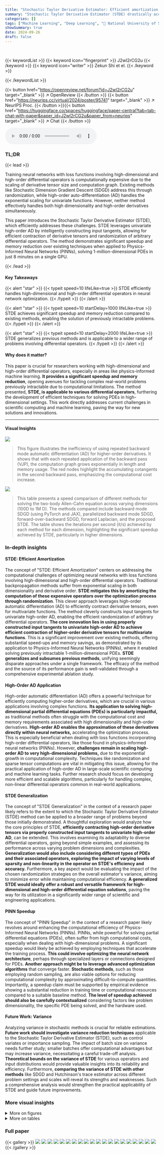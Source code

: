 ```yaml
---
title: "Stochastic Taylor Derivative Estimator: Efficient amortization for arbitrary differential operators"
summary: "Stochastic Taylor Derivative Estimator (STDE) drastically accelerates the optimization of neural networks involving high-dimensional, high-order differential operators by efficiently amortizing comput..."
categories: []
tags: ["Machine Learning", "Deep Learning", "🏢 National University of Singapore",]
showSummary: true
date: 2024-09-26
draft: false
---
```


<br>

{{< keywordList >}}
{{< keyword icon="fingerprint" >}} J2wI2rCG2u {{< /keyword >}}
{{< keyword icon="writer" >}} Zekun Shi et el. {{< /keyword >}}
 
{{< /keywordList >}}

{{< button href="https://openreview.net/forum?id=J2wI2rCG2u" target="_blank" >}}
↗ OpenReview
{{< /button >}}
{{< button href="https://neurips.cc/virtual/2024/poster/95741" target="_blank" >}}
↗ NeurIPS Proc.
{{< /button >}}{{< button href="https://huggingface.co/spaces/huggingface/paper-central?tab=tab-chat-with-paper&paper_id=J2wI2rCG2u&paper_from=neurips" target="_blank" >}}
↗ Chat
{{< /button >}}



<audio controls>
    <source src="https://ai-paper-reviewer.com/J2wI2rCG2u/podcast.wav" type="audio/wav">
    Your browser does not support the audio element.
</audio>


### TL;DR


{{< lead >}}

Training neural networks with loss functions involving high-dimensional and high-order differential operators is computationally expensive due to the scaling of derivative tensor size and computation graph.  Existing methods like Stochastic Dimension Gradient Descent (SDGD) address this through randomization, while high-order auto-differentiation (AD) handles the exponential scaling for univariate functions.  However, neither method effectively handles both high dimensionality and high-order derivatives simultaneously.

This paper introduces the Stochastic Taylor Derivative Estimator (STDE), which efficiently addresses these challenges. STDE leverages univariate high-order AD by intelligently constructing input tangents, allowing for efficient contraction of derivative tensors and randomization of arbitrary differential operators. The method demonstrates significant speedup and memory reduction over existing techniques when applied to Physics-Informed Neural Networks (PINNs), solving 1-million-dimensional PDEs in just 8 minutes on a single GPU.

{{< /lead >}}


#### Key Takeaways

{{< alert "star" >}}
{{< typeit speed=10 lifeLike=true >}} STDE efficiently handles high-dimensional and high-order differential operators in neural network optimization. {{< /typeit >}}
{{< /alert >}}

{{< alert "star" >}}
{{< typeit speed=10 startDelay=1000 lifeLike=true >}} STDE achieves significant speedup and memory reduction compared to existing methods, enabling the solution of previously intractable problems. {{< /typeit >}}
{{< /alert >}}

{{< alert "star" >}}
{{< typeit speed=10 startDelay=2000 lifeLike=true >}} STDE generalizes previous methods and is applicable to a wider range of problems involving differential operators. {{< /typeit >}}
{{< /alert >}}

#### Why does it matter?
This paper is crucial for researchers working with high-dimensional and high-order differential operators, especially in areas like physics-informed machine learning.  **It provides a significant speedup and memory reduction**, opening avenues for tackling complex real-world problems previously intractable due to computational limitations. The method presented, **STDE, is applicable to various differential operators**, furthering the development of efficient techniques for solving PDEs in high-dimensional settings. This work directly addresses current challenges in scientific computing and machine learning, paving the way for new solutions and innovations.

------
#### Visual Insights



![](https://ai-paper-reviewer.com/J2wI2rCG2u/figures_2_1.jpg)

> This figure illustrates the inefficiency of using repeated backward mode automatic differentiation (AD) for higher-order derivatives.  It shows that with each repeated application of the backward pass (VJP), the computation graph grows exponentially in length and memory usage. The red nodes highlight the accumulating cotangents in the second backward pass, emphasizing the computational cost increase.





![](https://ai-paper-reviewer.com/J2wI2rCG2u/tables_8_1.jpg)

> This table presents a speed comparison of different methods for solving the two-body Allen-Cahn equation across varying dimensions (100D to 1M D).  The methods compared include backward mode SDGD (using PyTorch and JAX), parallelized backward mode SDGD, forward-over-backward SDGD, forward Laplacian, and the proposed STDE.  The table shows the iterations per second (it/s) achieved by each method for each dimension, highlighting the significant speedup achieved by STDE, particularly in higher dimensions.





### In-depth insights


#### STDE: Efficient Amortization
The concept of "STDE: Efficient Amortization" centers on addressing the computational challenges of optimizing neural networks with loss functions involving high-dimensional and high-order differential operators.  Traditional backpropagation methods suffer from exponential scaling in both dimensionality and derivative order.  **STDE mitigates this by amortizing the computation of these expensive operators over the optimization process through randomization**. This clever approach leverages high-order automatic differentiation (AD) to efficiently contract derivative tensors, even for multivariate functions.  The method cleverly constructs input tangents for univariate high-order AD, enabling the efficient randomization of arbitrary differential operators.  **The core innovation lies in using properly constructed input tangents to univariate high-order AD to achieve efficient contraction of higher-order derivative tensors for multivariate functions**. This is a significant improvement over existing methods, offering substantial speed-ups and memory savings, as demonstrated by its application to Physics-Informed Neural Networks (PINNs), where it enabled solving previously intractable 1-million-dimensional PDEs.  **STDE generalizes and subsumes previous methods**, unifying seemingly disparate approaches under a single framework. The efficacy of the method and the source of its performance gain is well-validated through a comprehensive experimental ablation study.

#### High-Order AD Application
High-order automatic differentiation (AD) offers a powerful technique for efficiently computing higher-order derivatives, which are crucial in various applications involving complex functions.  **Its application to solving high-dimensional partial differential equations (PDEs) is particularly impactful,** as traditional methods often struggle with the computational cost and memory requirements associated with high dimensionality and high-order derivatives.  **High-order AD enables the approximation of these derivatives directly within neural networks,** accelerating the optimization process. This is especially beneficial when dealing with loss functions incorporating high-order differential operators, like those found in physics-informed neural networks (PINNs).  However, **challenges remain in scaling high-order AD to very high-dimensional problems,** due to the exponential growth in computational complexity. Techniques like randomization and sparse tensor computations are vital in mitigating this issue, allowing for the practical application of high-order AD in large-scale scientific computing and machine learning tasks.  Further research should focus on developing more efficient and scalable algorithms, particularly for handling complex, non-linear differential operators common in real-world applications.

#### STDE Generalization
The concept of "STDE Generalization" in the context of a research paper likely refers to the extent to which the Stochastic Taylor Derivative Estimator (STDE) method can be applied to a broader range of problems beyond those initially demonstrated.  A thoughtful exploration would analyze how the core principles of STDE, **efficiently contracting high-order derivative tensors via properly constructed input tangents to univariate high-order AD**, can be extended. This involves examining its adaptability to diverse differential operators, going beyond simple examples, and assessing its performance across varying problem dimensions and complexities.  **Generalization would also include considering different types of PDEs and their associated operators, exploring the impact of varying levels of sparsity and non-linearity in the operator on STDE's efficiency and accuracy.**  Furthermore, a key aspect would be evaluating the impact of the chosen randomization strategies on the overall estimator's variance, aiming to minimize error while maintaining computational efficiency.  **A generalized STDE would ideally offer a robust and versatile framework for high-dimensional and high-order differential equation solutions**, paving the way for its utilization in a significantly wider range of scientific and engineering applications.

#### PINN Speedup
The concept of "PINN Speedup" in the context of a research paper likely revolves around enhancing the computational efficiency of Physics-Informed Neural Networks (PINNs). PINNs, while powerful for solving partial differential equations (PDEs), often suffer from high computational costs, especially when dealing with high-dimensional problems.  A significant speedup would likely be achieved by employing techniques that accelerate the training process.  **This could involve optimizing the neural network architecture**, perhaps through specialized layers or connections designed for PDEs.  **Another approach might be to leverage advanced optimization algorithms** that converge faster.  **Stochastic methods**, such as those employing random sampling, are also viable options for reducing computational complexity by approximating difficult-to-compute quantities.  Importantly, a speedup claim must be supported by empirical evidence showing a substantial reduction in training time or computational resources compared to a suitable baseline method.  **The level of speedup achieved should also be carefully contextualized** considering factors like problem dimensionality, the specific PDE being solved, and the hardware used.

#### Future Work: Variance
Analyzing variance in stochastic methods is crucial for reliable estimations.  **Future work should investigate variance reduction techniques** applicable to the Stochastic Taylor Derivative Estimator (STDE), such as control variates or importance sampling.  The impact of batch size on variance needs further study; smaller batches offer computational advantages but may increase variance, necessitating a careful trade-off analysis.  **Theoretical bounds on the variance of STDE** for various operators and input distributions would provide valuable insights into its reliability and efficiency.  Furthermore, **comparing the variance of STDE with other methods** like SDGD and Hutchinson's trace estimator across different problem settings and scales will reveal its strengths and weaknesses.  Such a comprehensive analysis would strengthen the practical applicability of STDE and guide future improvements.


### More visual insights

<details>
<summary>More on figures
</summary>


![](https://ai-paper-reviewer.com/J2wI2rCG2u/figures_4_1.jpg)

> This figure illustrates the computation graph for calculating the second-order Fréchet derivative (d²F) of a function F composed of four primitives (F1 to F4).  The input is a 2-jet, which contains the primal (x) and two tangents (v(1) and v(2)). Each primitive's second-order derivative is applied sequentially, pushing the 2-jet forward through the computation graph. The key point is that each row of the computation can be done in parallel, unlike traditional methods, and no evaluation trace needs to be stored, making this approach significantly more memory-efficient and computationally faster.


![](https://ai-paper-reviewer.com/J2wI2rCG2u/figures_14_1.jpg)

> This figure illustrates the computation graphs for both forward and backward mode automatic differentiation (AD).  The forward mode computes the Jacobian-vector product (JVP) by propagating a tangent vector through the linearized computation graph. The backward mode computes the vector-Jacobian product (VJP) by propagating a cotangent vector backward through the adjoint linearized graph.  The figure highlights the differences in computational flow and memory requirements between the two methods.


![](https://ai-paper-reviewer.com/J2wI2rCG2u/figures_19_1.jpg)

> This figure illustrates the concept of convolutional weight sharing in the first layer of a neural network.  The input has a dimension of 9. A 1D convolution with a filter size of 3 and a stride of 3 is applied. This reduces the number of parameters, since the same weights (θ₁, θ₂, θ₃) are used across multiple input elements (x₁, x₂, x₃; x₄, x₅, x₆; x₇, x₈, x₉). The output of the convolution are three elements (y₁, y₂, y₃).  This technique is employed to handle high-dimensional input data efficiently, reducing the memory footprint during the training process.


![](https://ai-paper-reviewer.com/J2wI2rCG2u/figures_30_1.jpg)

> This figure displays ablation studies on the impact of randomization batch size on the performance of the proposed method (STDE) for solving three different types of PDEs: Allen-Cahn, Poisson, and Sine-Gordon.  The results are shown across various metrics including L2 relative error, residual loss, iterations per second, and convergence time.  Each sub-figure presents these metrics for a specific PDE, demonstrating how changes in batch size affect the model's convergence behavior and overall efficiency. The consistent pattern across PDE types emphasizes the impact of this hyperparameter.


</details>




<details>
<summary>More on tables
</summary>


![](https://ai-paper-reviewer.com/J2wI2rCG2u/tables_8_2.jpg)
> This table shows the memory usage (in MB) of different methods for solving the two-body Allen-Cahn equation with varying dimensionality (100D, 1K D, 10K D, 100K D, 1M D).  The methods compared include Backward mode SDGD using PyTorch and JAX, Parallelized backward mode SDGD, Forward-over-Backward SDGD, Forward Laplacian, and STDE.  The table highlights the significant memory reduction achieved by STDE, especially as the dimensionality increases.

![](https://ai-paper-reviewer.com/J2wI2rCG2u/tables_13_1.jpg)
> This table presents a comparison of different methods for solving the Inseparable Allen-Cahn equation with a two-body exact solution.  It compares the speed (iterations per second), memory usage (in MB), and error (L2 relative error) for several methods: Backward mode SDGD (using PyTorch and JAX), Parallelized backward mode SDGD, Forward-over-Backward SDGD, Forward Laplacian, and STDE (with and without a batch size of 16).  The results are shown for different input dimensions (100D, 1K D, 10K D, 100K D, and 1M D), illustrating the performance and scalability of each method.  The table highlights the significant speedup and memory reduction achieved by the STDE method, especially at higher dimensions.

![](https://ai-paper-reviewer.com/J2wI2rCG2u/tables_13_2.jpg)
> This table presents a comparison of different methods for solving the Inseparable Allen-Cahn equation using PINNs. The methods compared include backward mode SDGD (both PyTorch and JAX implementations), parallelized backward mode SDGD, forward-over-backward SDGD, forward Laplacian, and STDE (with and without a smaller batch size).  The table shows the speed (iterations per second), memory usage (in MB), and L2 relative error for each method across different dimensions (100D, 1K D, 10K D, 100K D, and 1M D).  The results highlight the significant speed and memory improvements achieved by STDE, particularly at higher dimensions, compared to the other methods. Note that OOM indicates that the memory requirement exceeded 40GB. The results demonstrate the effectiveness and scalability of STDE for solving high-dimensional PDEs.

![](https://ai-paper-reviewer.com/J2wI2rCG2u/tables_19_1.jpg)
> This table presents the computational results for the Inseparable Allen-Cahn equation using different methods.  It compares the speed (iterations per second), memory usage (in MB), and error (L2 relative error) for various dimensionalities (100D, 1K D, 10K D, 100K D, 1M D) using Backward mode SDGD (PyTorch and JAX), Parallelized backward mode SDGD, Forward-over-Backward SDGD, Forward Laplacian, and STDE (with and without batch size = 16). The results show STDE's superior performance in terms of both speed and memory efficiency compared to other methods, especially at higher dimensions.

![](https://ai-paper-reviewer.com/J2wI2rCG2u/tables_22_1.jpg)
> This table presents the computational results for the Inseparable Allen-Cahn equation using different methods.  It compares the speed (iterations per second), memory usage (in MB), and error (L2 relative error with standard deviation) across various dimensionalities (100D, 1K D, 10K D, 100K D, 1M D). The methods compared include backward mode SDGD (using PyTorch and JAX), parallelized backward mode SDGD, forward-over-backward SDGD, forward Laplacian, and STDE (with and without a smaller batch size). The table highlights the efficiency gains of STDE, especially at higher dimensions.

![](https://ai-paper-reviewer.com/J2wI2rCG2u/tables_22_2.jpg)
> This table presents a comparison of different methods for solving the Inseparable Allen-Cahn equation with a two-body exact solution.  It shows the speed (iterations per second), memory usage (MB), and error (L2 relative error) for various dimensionalities (100D, 1K D, 10K D, 100K D, 1M D). The methods compared include Backward mode SDGD (using PyTorch and JAX), Parallelized backward mode SDGD, Forward-over-Backward SDGD, Forward Laplacian, and STDE (with and without a batch size of 16).  The results highlight the efficiency gains of STDE, particularly in higher dimensions.

![](https://ai-paper-reviewer.com/J2wI2rCG2u/tables_23_1.jpg)
> This table presents a comparison of different methods for solving the Inseparable Allen-Cahn equation with a two-body exact solution. The methods compared include Backward mode SDGD (using PyTorch and JAX), Parallelized backward mode SDGD, Forward-over-Backward SDGD, Forward Laplacian, and STDE (with and without a smaller batch size). For each method, the table shows the speed (iterations per second), memory usage (in MB), and the L2 relative error. The results are shown for different input dimensions (100D, 1K D, 10K D, 100K D, and 1M D).

![](https://ai-paper-reviewer.com/J2wI2rCG2u/tables_23_2.jpg)
> This table presents a comparison of different methods for solving the Inseparable Allen-Cahn equation with a two-body exact solution.  The methods compared include Backward mode SDGD (using PyTorch and JAX), Parallelized backward mode SDGD, Forward-over-Backward SDGD, Forward Laplacian, and STDE (with and without a batch size of 16). The table shows the speed (iterations per second), memory usage (in MB), and the relative L2 error for each method across different input dimensions (100D, 1K D, 10K D, 100K D, and 1M D).  The results highlight the performance improvements achieved by STDE, particularly in terms of speed and memory efficiency, especially as the dimensionality of the problem increases.

![](https://ai-paper-reviewer.com/J2wI2rCG2u/tables_23_3.jpg)
> This table presents the results of the Time-dependent Semilinear Heat equation experiments.  It compares the performance of three methods: Backward mode SDGD (PyTorch), Backward mode SDGD (JAX), and STDE.  The metrics shown are speed, memory usage, and error.  The number of sampled dimensions for SDGD is consistently set to 10, allowing for a comparison across different dimensionalities (10D, 100D, 1KD, 10KD).

![](https://ai-paper-reviewer.com/J2wI2rCG2u/tables_24_1.jpg)
> This table presents a comparison of different methods for solving the Inseparable Allen-Cahn equation with a two-body exact solution.  The methods compared include Backward mode SDGD (using both PyTorch and JAX), Parallelized backward mode SDGD, Forward-over-Backward SDGD, Forward Laplacian, and STDE (with and without a smaller batch size). The table shows the speed (iterations per second), memory usage (in MB), and L2 relative error for each method across different input dimensions (100D, 1K D, 10K D, 100K D, and 1M D).  The results highlight the superior performance of STDE in terms of both speed and memory efficiency, especially as the dimensionality of the problem increases.

![](https://ai-paper-reviewer.com/J2wI2rCG2u/tables_24_2.jpg)
> This table presents a comparison of different methods for solving the Inseparable Allen-Cahn equation using PINNs.  The methods compared include various versions of SDGD (with and without parallelization and using PyTorch or JAX) and the proposed STDE method. The table shows the speed (iterations per second), memory usage, and error (L2 relative error) for each method at different input dimensions (100D, 1K D, 10K D, 100K D, 1M D). The results demonstrate that STDE significantly outperforms the baseline SDGD methods in terms of both speed and memory efficiency, while maintaining comparable accuracy.  The effect of using a smaller batch size for STDE is also shown.

![](https://ai-paper-reviewer.com/J2wI2rCG2u/tables_25_1.jpg)
> This table presents a comparison of different methods for solving the Inseparable Allen-Cahn equation, focusing on computational speed, memory usage, and error rate.  The methods compared include backward mode SDGD (using both PyTorch and JAX), parallelized backward mode SDGD, forward-over-backward SDGD, forward Laplacian, and STDE (with and without a smaller batch size). The results are shown for various input dimensions (100D, 1K D, 10K D, 100K D, and 1M D), demonstrating the performance scaling of each method with increasing dimensionality.  The table highlights STDE's superior performance in terms of speed and memory efficiency, especially in higher dimensions, while maintaining accuracy comparable to other methods.

![](https://ai-paper-reviewer.com/J2wI2rCG2u/tables_26_1.jpg)
> This table presents the speed (iterations per second) achieved by different methods (backward mode AD, STDE, and STDE*) for training three different PDEs (2D KdV, 2D KP, and 1D g-KdV) with varying network sizes.  The 'Base' column shows the speed for the base network (L=4, h=128).  The other columns show speedups when increasing network depth (L) and width (h). STDE* represents an alternative approach to STDE using lower-order pushforwards. The table demonstrates the speed advantage of STDE and STDE* over standard backward mode AD, particularly as network complexity increases.

![](https://ai-paper-reviewer.com/J2wI2rCG2u/tables_28_1.jpg)
> This table presents a comparison of different methods for solving the Inseparable Allen-Cahn equation using PINNs.  The methods compared include backward mode SDGD (both in PyTorch and JAX implementations), parallelized backward mode SDGD, forward-over-backward SDGD, forward Laplacian, and STDE (with and without a reduced batch size).  For each method, the table shows the speed (iterations per second), memory usage, and the L2 relative error for various input dimensions (100D, 1K D, 10K D, 100K D, and 1M D).  The results highlight the performance improvements achieved by STDE, particularly in terms of speed and memory efficiency as the dimensionality of the problem increases. The error bars represent standard deviation.

</details>




### Full paper

{{< gallery >}}
<img src="https://ai-paper-reviewer.com/J2wI2rCG2u/1.png" class="grid-w50 md:grid-w33 xl:grid-w25" />
<img src="https://ai-paper-reviewer.com/J2wI2rCG2u/2.png" class="grid-w50 md:grid-w33 xl:grid-w25" />
<img src="https://ai-paper-reviewer.com/J2wI2rCG2u/3.png" class="grid-w50 md:grid-w33 xl:grid-w25" />
<img src="https://ai-paper-reviewer.com/J2wI2rCG2u/4.png" class="grid-w50 md:grid-w33 xl:grid-w25" />
<img src="https://ai-paper-reviewer.com/J2wI2rCG2u/5.png" class="grid-w50 md:grid-w33 xl:grid-w25" />
<img src="https://ai-paper-reviewer.com/J2wI2rCG2u/6.png" class="grid-w50 md:grid-w33 xl:grid-w25" />
<img src="https://ai-paper-reviewer.com/J2wI2rCG2u/7.png" class="grid-w50 md:grid-w33 xl:grid-w25" />
<img src="https://ai-paper-reviewer.com/J2wI2rCG2u/8.png" class="grid-w50 md:grid-w33 xl:grid-w25" />
<img src="https://ai-paper-reviewer.com/J2wI2rCG2u/9.png" class="grid-w50 md:grid-w33 xl:grid-w25" />
<img src="https://ai-paper-reviewer.com/J2wI2rCG2u/10.png" class="grid-w50 md:grid-w33 xl:grid-w25" />
<img src="https://ai-paper-reviewer.com/J2wI2rCG2u/11.png" class="grid-w50 md:grid-w33 xl:grid-w25" />
<img src="https://ai-paper-reviewer.com/J2wI2rCG2u/12.png" class="grid-w50 md:grid-w33 xl:grid-w25" />
<img src="https://ai-paper-reviewer.com/J2wI2rCG2u/13.png" class="grid-w50 md:grid-w33 xl:grid-w25" />
<img src="https://ai-paper-reviewer.com/J2wI2rCG2u/14.png" class="grid-w50 md:grid-w33 xl:grid-w25" />
<img src="https://ai-paper-reviewer.com/J2wI2rCG2u/15.png" class="grid-w50 md:grid-w33 xl:grid-w25" />
<img src="https://ai-paper-reviewer.com/J2wI2rCG2u/16.png" class="grid-w50 md:grid-w33 xl:grid-w25" />
<img src="https://ai-paper-reviewer.com/J2wI2rCG2u/17.png" class="grid-w50 md:grid-w33 xl:grid-w25" />
<img src="https://ai-paper-reviewer.com/J2wI2rCG2u/18.png" class="grid-w50 md:grid-w33 xl:grid-w25" />
<img src="https://ai-paper-reviewer.com/J2wI2rCG2u/19.png" class="grid-w50 md:grid-w33 xl:grid-w25" />
<img src="https://ai-paper-reviewer.com/J2wI2rCG2u/20.png" class="grid-w50 md:grid-w33 xl:grid-w25" />
{{< /gallery >}}